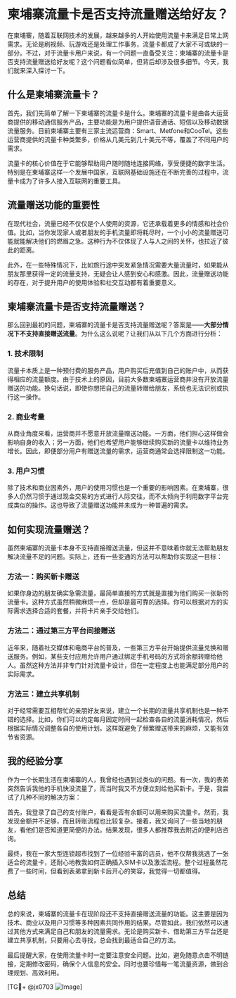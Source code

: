 # 柬埔寨流量卡是否支持流量赠送给好友？

在柬埔寨，随着互联网技术的发展，越来越多的人开始使用流量卡来满足日常上网需求。无论是刷视频、玩游戏还是处理工作事务，流量卡都成了大家不可或缺的一部分。不过，对于流量卡用户来说，有一个问题一直备受关注：柬埔寨的流量卡是否支持流量赠送给好友呢？这个问题看似简单，但背后却涉及很多细节。今天，我们就来深入探讨一下。

## 什么是柬埔寨流量卡？

首先，我们先简单了解一下柬埔寨的流量卡是什么。柬埔寨的流量卡是由各大运营商提供的移动通信服务产品，主要功能是为用户提供语音通话、短信以及移动数据流量服务。目前柬埔寨主要有三家主流运营商：Smart、Metfone和CooTel。这些运营商提供的流量卡种类繁多，价格从几美元到几十美元不等，覆盖了不同用户的需求。

流量卡的核心价值在于它能够帮助用户随时随地连接网络，享受便捷的数字生活。特别是在柬埔寨这样一个发展中国家，互联网基础设施还在不断完善的过程中，流量卡成为了许多人接入互联网的重要工具。

## 流量赠送功能的重要性

在现代社会，流量已经不仅仅是个人使用的资源，它还承载着更多的情感和社会价值。比如，当你发现家人或者朋友的手机流量即将耗尽时，一个小小的流量赠送可能就能解决他们的燃眉之急。这种行为不仅体现了人与人之间的关怀，也拉近了彼此的距离。

此外，在一些特殊情况下，比如旅行途中突发紧急情况需要大量流量时，如果能从朋友那里获得一定的流量支持，无疑会让人感到安心和感激。因此，流量赠送功能的存在，对于提升用户的使用体验和社交互动都有着重要意义。

## 柬埔寨流量卡是否支持流量赠送？

那么回到最初的问题，柬埔寨的流量卡是否支持流量赠送呢？答案是——**大部分情况下不支持直接赠送流量**。为什么这么说呢？让我们从以下几个方面进行分析：

### 1. 技术限制
流量卡本质上是一种预付费的服务产品，用户购买后充值到自己的账户中，从而获得相应的流量额度。由于技术上的原因，目前大多数柬埔寨运营商并没有开放流量赠送的功能。换句话说，即使你想把自己的流量转赠给朋友，系统也无法识别或执行这一操作。

### 2. 商业考量
从商业角度来看，运营商并不愿意开放流量赠送功能。一方面，他们担心这样做会影响自身的收入；另一方面，他们也希望用户能够继续购买新的流量卡以维持业务增长。因此，即便部分用户有赠送流量的需求，运营商通常会选择限制这一功能。

### 3. 用户习惯
除了技术和商业因素外，用户的使用习惯也是一个重要的影响因素。在柬埔寨，很多人仍然习惯于通过现金交易的方式进行人际交往，而不太倾向于利用数字平台完成类似的操作。这也导致了流量赠送功能并未成为一种普遍的需求。

## 如何实现流量赠送？

虽然柬埔寨的流量卡本身不支持直接赠送流量，但这并不意味着你就无法帮助朋友解决流量不足的问题。实际上，还有一些变通的方法可以帮助你实现这一目标：

### 方法一：购买新卡赠送
如果你身边的朋友确实急需流量，最简单直接的方式就是直接为他们购买一张新的流量卡。这种方式虽然稍微麻烦一点，但却是最可靠的选择。你可以根据对方的实际需求选择合适的套餐，并将卡片亲手交给他们。

### 方法二：通过第三方平台间接赠送
近年来，随着社交媒体和电商平台的普及，一些第三方平台开始提供流量兑换和赠送服务。例如，某些支付应用允许用户通过绑定手机号码的方式将余额转赠给他人。虽然这种方法并非专门针对流量卡设计，但在一定程度上也能满足部分用户的实际需求。

### 方法三：建立共享机制
对于经常需要互相帮忙的亲朋好友来说，建立一个长期的流量共享机制也是一种不错的选择。比如，你们可以约定每月固定时间一起检查各自的流量消耗情况，然后根据实际情况调整各自的使用计划。这样既避免了频繁赠送带来的麻烦，又能有效节省资源。

## 我的经验分享

作为一个长期生活在柬埔寨的人，我曾经也遇到过类似的问题。有一次，我的表弟突然告诉我他的手机快没流量了，而当时我又不方便立刻给他买新卡。于是，我尝试了几种不同的解决方案：

首先，我登录了自己的支付账户，看看是否有余额可以用来购买流量卡。然而，我发现金额并不足够，而且转账流程也比较复杂。接着，我又询问了一些当地的朋友，看他们是否知道更简便的办法。结果发现，很多人都推荐我去附近的便利店咨询。

最终，我在一家大型连锁超市找到了一位经验丰富的店员，他不仅帮我挑选了一张适合的流量卡，还耐心地教我如何正确插入SIM卡以及激活流程。整个过程虽然花费了一些时间，但看到表弟拿到新卡后开心的笑容，我觉得一切都值得。

## 总结

总的来说，柬埔寨的流量卡在现阶段还不支持直接赠送流量的功能。这主要是因为技术、商业以及用户习惯等多种因素共同作用的结果。尽管如此，我们依然可以通过其他方式来满足自己和朋友的流量需求。无论是购买新卡、借助第三方平台还是建立共享机制，只要用心去寻找，总会找到最适合自己的方法。

最后提醒大家，在使用流量卡时一定要注意安全问题。比如，避免随意点击不明链接，定期修改密码，确保个人信息的安全。同时也要珍惜每一笔流量资源，做到合理规划、高效利用。

[TG💪+ @jx0703 ![Image](https://github.com/user-attachments/assets/dbca1d08-cadb-493c-b0ec-ad6f7a83f270)]